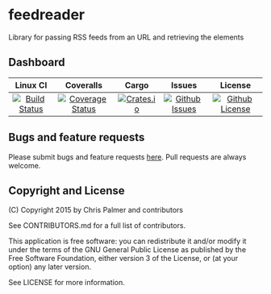 # feedreader
Library for passing RSS feeds from an URL and retrieving the elements

## Dashboard
| Linux CI | Coveralls | Cargo | Issues | License |
| :---------: | :---------: | :-----: | :-----: | :-------: |
| [![Build Status](https://travis-ci.org/red-oxide/feedreader.svg?branch=master)](https://travis-ci.org/red-oxide/feedreader) | [![Coverage Status](https://coveralls.io/repos/red-oxide/feedreader/badge.svg?branch=master&service=github)](https://coveralls.io/github/red-oxide/feedreader?branch=master) | [![Crates.io](https://img.shields.io/crates/v/feedreader.svg)]() | [![Github Issues](https://img.shields.io/github/issues-raw/red-oxide/feedreader.svg)](https://github.com/red-oxide/feedreader/issues) | [![Github License](https://img.shields.io/github/license/red-oxide/feedreader.svg)](https://github.com/red-oxide/feedreader/blob/master/LICENSE) |

## Bugs and feature requests

Please submit bugs and feature requests [here](http://github.com/red-oxide/feedreader/issues). Pull requests are always welcome.

## Copyright and License
(C) Copyright 2015 by Chris Palmer and contributors

See CONTRIBUTORS.md for a full list of contributors.

This application is free software: you can redistribute it and/or modify
it under the terms of the GNU General Public License as published by
the Free Software Foundation, either version 3 of the License, or
(at your option) any later version.

See LICENSE for more information.
